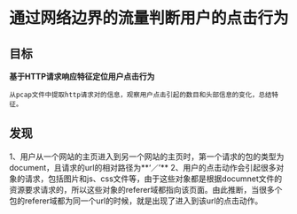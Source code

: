 # 通过网络边界的流量判断用户的点击行为

## 目标
**基于HTTP请求响应特征定位用户点击行为**

    从pcap文件中提取http请求对的信息，观察用户点击引起的数目和头部信息的变化，总结特征。

## 发现
1、用户从一个网站的主页进入到另一个网站的主页时，第一个请求的包的类型为document，且请求的url的相对路径为**‘／’**
2、用户的点击动作会引起很多对象的请求，包括图片和js、css文件等，由于这些对象都是根据documnet文件的资源要求请求的，所以这些对象的referer域都指向该页面。由此推断，当很多个包的referer域都为同一个url的时候，就是出现了进入到该url的点击动作。
